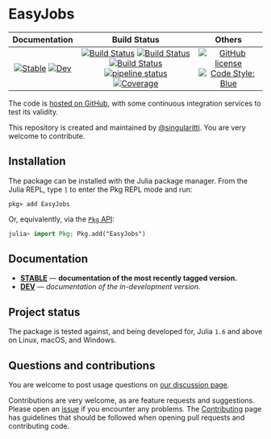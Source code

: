 # EasyJobs

|                                 **Documentation**                                  |                                                                                                 **Build Status**                                                                                                 |                                        **Others**                                         |
| :--------------------------------------------------------------------------------: | :--------------------------------------------------------------------------------------------------------------------------------------------------------------------------------------------------------------: | :---------------------------------------------------------------------------------------: |
| [![Stable][docs-stable-img]][docs-stable-url] [![Dev][docs-dev-img]][docs-dev-url] | [![Build Status][gha-img]][gha-url] [![Build Status][appveyor-img]][appveyor-url] [![Build Status][cirrus-img]][cirrus-url] [![pipeline status][gitlab-img]][gitlab-url] [![Coverage][codecov-img]][codecov-url] | [![GitHub license][license-img]][license-url] [![Code Style: Blue][style-img]][style-url] |

[docs-stable-img]: https://img.shields.io/badge/docs-stable-blue.svg
[docs-stable-url]: https://MineralsCloud.github.io/EasyJobs.jl/stable
[docs-dev-img]: https://img.shields.io/badge/docs-dev-blue.svg
[docs-dev-url]: https://MineralsCloud.github.io/EasyJobs.jl/dev
[gha-img]: https://github.com/MineralsCloud/EasyJobs.jl/workflows/CI/badge.svg
[gha-url]: https://github.com/MineralsCloud/EasyJobs.jl/actions
[appveyor-img]: https://ci.appveyor.com/api/projects/status/github/MineralsCloud/EasyJobs.jl?svg=true
[appveyor-url]: https://ci.appveyor.com/project/singularitti/EasyJobs-jl
[cirrus-img]: https://api.cirrus-ci.com/github/MineralsCloud/EasyJobs.jl.svg
[cirrus-url]: https://cirrus-ci.com/github/MineralsCloud/EasyJobs.jl
[gitlab-img]: https://gitlab.com/singularitti/EasyJobs.jl/badges/main/pipeline.svg
[gitlab-url]: https://gitlab.com/singularitti/EasyJobs.jl/-/pipelines
[codecov-img]: https://codecov.io/gh/MineralsCloud/EasyJobs.jl/branch/main/graph/badge.svg
[codecov-url]: https://codecov.io/gh/MineralsCloud/EasyJobs.jl
[license-img]: https://img.shields.io/github/license/MineralsCloud/EasyJobs.jl
[license-url]: https://github.com/MineralsCloud/EasyJobs.jl/blob/main/LICENSE
[style-img]: https://img.shields.io/badge/code%20style-blue-4495d1.svg
[style-url]: https://github.com/invenia/BlueStyle

The code is [hosted on GitHub](https://github.com/MineralsCloud/EasyJobs.jl),
with some continuous integration services to test its validity.

This repository is created and maintained by [@singularitti](https://github.com/singularitti).
You are very welcome to contribute.

## Installation

The package can be installed with the Julia package manager.
From the Julia REPL, type `]` to enter the Pkg REPL mode and run:

```
pkg> add EasyJobs
```

Or, equivalently, via the [`Pkg` API](https://pkgdocs.julialang.org/v1/getting-started/):

```julia
julia> import Pkg; Pkg.add("EasyJobs")
```

## Documentation

- [**STABLE**][docs-stable-url] — **documentation of the most recently tagged version.**
- [**DEV**][docs-dev-url] — _documentation of the in-development version._

## Project status

The package is tested against, and being developed for, Julia `1.6` and above on Linux,
macOS, and Windows.

## Questions and contributions

You are welcome to post usage questions on [our discussion page][discussions-url].

Contributions are very welcome, as are feature requests and suggestions. Please open an
[issue][issues-url] if you encounter any problems. The [Contributing](@ref) page has
guidelines that should be followed when opening pull requests and contributing code.

[discussions-url]: https://github.com/MineralsCloud/EasyJobs.jl/discussions
[issues-url]: https://github.com/MineralsCloud/EasyJobs.jl/issues
